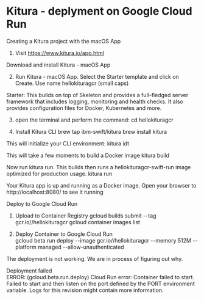 # Kitura - deplyment on Google Cloud Run


Creating a Kitura project with the macOS App
1) Visit
https://www.kitura.io/app.html

Download and install Kitura - macOS App

2) Run Kitura - macOS App.
Select the Starter template and click on Create.
Use name hellokituragcr (small caps)

Starter: This builds on top of Skeleton and provides a full-fledged server framework that includes logging, monitoring and health checks. It also provides configuration files for Docker, Kubernetes and more.


3) open the terminal and perform the command:
cd hellokituragcr

4) Install Kitura CLI
brew tap ibm-swift/kitura
brew install kitura

This will initialize your CLI environment:
kitura idt

This will take a few moments to build a Docker image
kitura build

Now run kitura run. This builds then runs a hellokituragcr-swift-run image optimized for production usage.
kitura run

Your Kitura app is up and running as a Docker image. Open your browser to http://localhost:8080/ to see it running

Deploy to Google Cloud Run

1) Upload to Container Registry
gcloud builds submit --tag gcr.io/<my project ID>/hellokituragcr
gcloud container images list

2) Deploy Container to Google Cloud Run  
gcloud beta run deploy --image gcr.io/<my project ID>/hellokituragcr --memory 512M --platform managed --allow-unauthenticated


The deployment is not working. We are in process of figuring out why.

Deployment failed                                                                                                                 
ERROR: (gcloud.beta.run.deploy) Cloud Run error: Container failed to start. Failed to start and then listen on the port defined by the PORT environment variable. Logs for this revision might contain more information.
